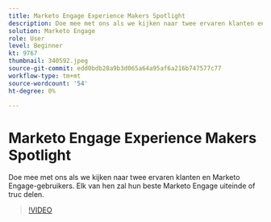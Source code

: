 ```yaml
---
title: Marketo Engage Experience Makers Spotlight
description: Doe mee met ons als we kijken naar twee ervaren klanten en Marketo Engage-gebruikers. Elk van hen zal hun beste Marketo Engage uiteinde of truc delen.
solution: Marketo Engage
role: User
level: Beginner
kt: 9767
thumbnail: 340592.jpeg
source-git-commit: edd0bdb28a9b3d065a64a95af6a216b747577c77
workflow-type: tm+mt
source-wordcount: '54'
ht-degree: 0%

---
```


# Marketo Engage Experience Makers Spotlight

Doe mee met ons als we kijken naar twee ervaren klanten en Marketo Engage-gebruikers. Elk van hen zal hun beste Marketo Engage uiteinde of truc delen.

>[!VIDEO](https://video.tv.adobe.com/v/340592/?quality=12&learn=on)
